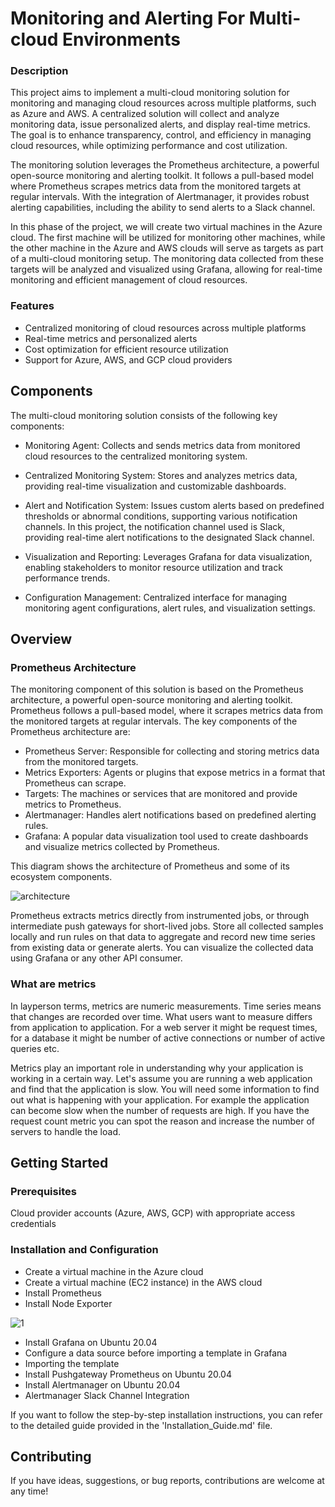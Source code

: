 # Monitoring and Alerting For Multi-cloud Environments

### Description

This project aims to implement a multi-cloud monitoring solution for monitoring and managing cloud resources across multiple platforms, such as Azure and AWS. A centralized solution will collect and analyze monitoring data, issue personalized alerts, and display real-time metrics. The goal is to enhance transparency, control, and efficiency in managing cloud resources, while optimizing performance and cost utilization.

The monitoring solution leverages the Prometheus architecture, a powerful open-source monitoring and alerting toolkit. It follows a pull-based model where Prometheus scrapes metrics data from the monitored targets at regular intervals. With the integration of Alertmanager, it provides robust alerting capabilities, including the ability to send alerts to a Slack channel.

In this phase of the project, we will create two virtual machines in the Azure cloud. The first machine will be utilized for monitoring other machines, while the other machine in the Azure and AWS clouds will serve as targets as part of a multi-cloud monitoring setup. The monitoring data collected from these targets will be analyzed and visualized using Grafana, allowing for real-time monitoring and efficient management of cloud resources.

### Features
* Centralized monitoring of cloud resources across multiple platforms
* Real-time metrics and personalized alerts
* Cost optimization for efficient resource utilization
* Support for Azure, AWS, and GCP cloud providers

## Components
The multi-cloud monitoring solution consists of the following key components:

* Monitoring Agent: Collects and sends metrics data from monitored cloud resources to the centralized monitoring system.

* Centralized Monitoring System: Stores and analyzes metrics data, providing real-time visualization and customizable dashboards.

* Alert and Notification System: Issues custom alerts based on predefined thresholds or abnormal conditions, supporting various notification channels. In this project, the notification channel used is Slack, providing real-time alert notifications to the designated Slack channel.
* Visualization and Reporting: Leverages Grafana for data visualization, enabling stakeholders to monitor resource utilization and track performance trends.

* Configuration Management: Centralized interface for managing monitoring agent configurations, alert rules, and visualization settings.
## Overview
### Prometheus Architecture

The monitoring component of this solution is based on the Prometheus architecture, a powerful open-source monitoring and alerting toolkit. Prometheus follows a pull-based model, where it scrapes metrics data from the monitored targets at regular intervals. The key components of the Prometheus architecture are:

* Prometheus Server: Responsible for collecting and storing metrics data from the monitored targets.
* Metrics Exporters: Agents or plugins that expose metrics in a format that Prometheus can scrape.
* Targets: The machines or services that are monitored and provide metrics to Prometheus.
* Alertmanager: Handles alert notifications based on predefined alerting rules.
* Grafana: A popular data visualization tool used to create dashboards and visualize metrics collected by Prometheus.

This diagram shows the architecture of Prometheus and some of its ecosystem components. 

![architecture](https://github.com/JawherLabben/monitoringAlertingForMulti-cloudEnvironments/assets/75523733/6bff693a-1acd-4891-be5a-64f6754ee1f8)

Prometheus extracts metrics directly from instrumented jobs, or through intermediate push gateways for short-lived jobs. Store all collected samples locally and run rules on that data to aggregate and record new time series from existing data or generate alerts. You can visualize the collected data using Grafana or any other API consumer.

### What are metrics
 
In layperson terms, metrics are numeric measurements. Time series means that changes are recorded over time. What users want to measure differs from application to application. For a web server it might be request times, for a database it might be number of active connections or number of active queries etc.

Metrics play an important role in understanding why your application is working in a certain way. Let's assume you are running a web application and find that the application is slow. You will need some information to find out what is happening with your application. For example the application can become slow when the number of requests are high. If you have the request count metric you can spot the reason and increase the number of servers to handle the load.

## Getting Started

### Prerequisites
Cloud provider accounts (Azure, AWS, GCP) with appropriate access credentials

### Installation and Configuration
* Create a virtual machine in the Azure cloud
* Create a virtual machine (EC2 instance) in the AWS cloud
* Install Prometheus
* Install Node Exporter

![1](https://github.com/JawherLabben/monitoringAlertingForMulti-cloudEnvironments/assets/75523733/76531ad0-c973-4894-a4e8-9c5869203481)


* Install Grafana on Ubuntu 20.04
* Configure a data source before importing a template in Grafana
* Importing the template 
* Install Pushgateway Prometheus on Ubuntu 20.04
* Install Alertmanager on Ubuntu 20.04
* Alertmanager Slack Channel Integration
 
 If you want to follow the step-by-step installation instructions, you can refer to the detailed guide provided in the 'Installation_Guide.md' file.
 

 ## Contributing
 If you have ideas, suggestions, or bug reports, contributions are welcome at any time!

